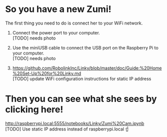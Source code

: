 # So you have a new Zumi!

The first thing you need to do is connect her to your WiFi network.

1. Connect the power port to your computer.<BR>
[TODO] needs photo

2. Use the miniUSB cable to connect the USB port on the Raspberry Pi to your computer.<BR>
[TODO] needs photo

3. https://github.com/RobolinkInc/Linky/blob/master/doc/Guide:%20Home%20Set-Up%20for%20Linky.md <BR>
[TODO] update WiFi configuration instructions for static IP address

# Then you can see what she sees by clicking here!
http://raspberrypi.local:5555/notebooks/Linky/Zumi%20Cam.ipynb <BR>
[TODO] Use static IP address instead of raspberrypi.local ☝
